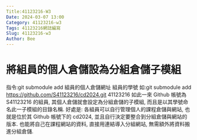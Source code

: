 ```yaml
---
Title:41123216-W3
Date: 2024-03-07 13:00
Category: 41123216-w3
Tags: 41123216網誌編寫
Slug: 41123216-w3
Author: Bee
---
```




<!-- PELICAN_END_SUMMARY -->

# 將組員的個人倉儲設為分組倉儲子模組
指令:git submodule add 組員的個人倉儲網址 組員的學號
如:git submodule add https://github.com/S41123216/cd2024.git 41123216
如此一來 Github 帳號為 S41123216 的組員, 其個人倉儲就會設定為分組倉儲的子模組, 而且是以其學號命名此一子模組的目錄名稱. 
好處是: 各組員可以自行管理個人的課程倉儲與網站, 也就是位於其 Github 帳號下的 cd2024, 並且自行決定要整合到分組倉儲與網站的版本. 也能將自己在課程網站的資料, 直接用連結導入分組網站, 無需額外將資料搬進分組倉儲.